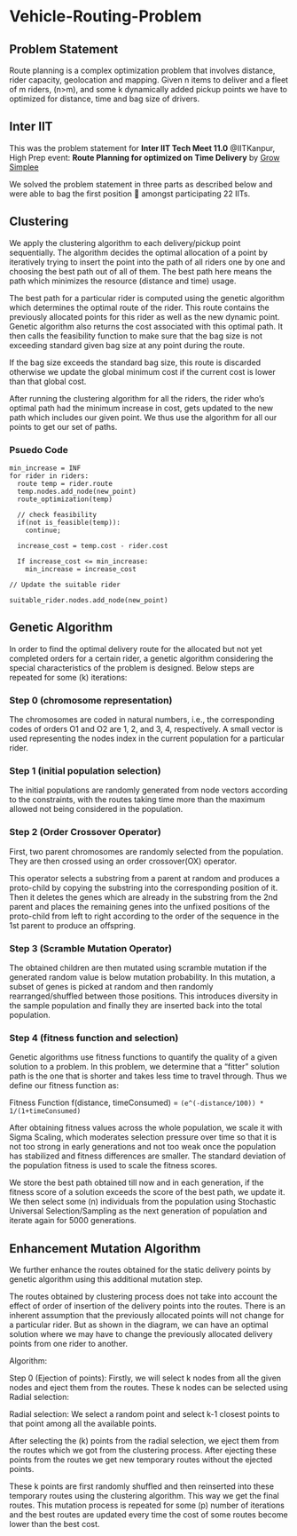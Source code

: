 # Vehicle-Routing-Problem

## Problem Statement

Route planning is a complex optimization problem that involves distance, rider capacity, geolocation and mapping. Given n items to deliver and a fleet of m riders, (n>m), and some k dynamically added pickup points we have to optimized for distance, time and bag size of drivers.

## Inter IIT

This was the problem statement for **Inter IIT Tech Meet 11.0** @IITKanpur, High Prep event: **Route Planning for optimized on Time Delivery** by [Grow Simplee](https://www.growsimplee.com/)

We solved the problem statement in three parts as described below and were able to bag the first position 🥇 amongst participating 22 IITs.

## Clustering

We apply the clustering algorithm to each delivery/pickup point sequentially. The algorithm decides the optimal allocation of a point by iteratively trying to insert the point into the path of all riders one by one and choosing the best path out of all of them. The best path here means the path which minimizes the resource (distance and time) usage. 

The best path for a particular rider is computed using the genetic algorithm which determines the optimal route of the rider. This route contains the previously allocated points for this rider as well as the new dynamic point. Genetic algorithm also returns the cost associated with this optimal path. It then calls the feasibility function to make sure that the bag size is not exceeding standard given bag size at any point during the route. 

If the bag size exceeds the standard bag size, this route is discarded otherwise we update the global minimum cost if the current cost is lower than that global cost.

After running the clustering algorithm for all the riders, the rider who’s optimal path had the minimum increase in cost, gets updated to the new path which includes our given point. We thus use the algorithm for all our points to get our set of paths.

### Psuedo Code

```
min_increase = INF
for rider in riders:
  route temp = rider.route
  temp.nodes.add_node(new_point)
  route_optimization(temp)

  // check feasibility
  if(not is_feasible(temp)):
    continue;

  increase_cost = temp.cost - rider.cost

  If increase_cost <= min_increase: 
    min_increase = increase_cost

// Update the suitable rider

suitable_rider.nodes.add_node(new_point)
```

## Genetic Algorithm

In order to find the optimal delivery route for the allocated but not yet completed orders for a certain rider, a genetic algorithm considering the special characteristics of the problem is designed. Below steps are repeated for some (k) iterations:

### Step 0 (chromosome representation)
The chromosomes are coded in natural numbers, i.e., the corresponding codes of orders O1 and O2 are 1, 2, and 3, 4, respectively. A small vector is used representing the nodes index in the current population for a particular rider.

### Step 1 (initial population selection) 
The initial populations are randomly generated from node vectors according to the constraints, with the routes taking time more than the maximum allowed not being considered in the population.

### Step 2 (Order Crossover Operator)
First, two parent chromosomes are randomly selected from the population. They are then crossed using an order crossover(OX) operator. 

This operator selects a substring from a parent at random and produces a proto-child by copying the substring into the corresponding position of it. Then it deletes the genes which are already in the substring from the 2nd parent and places the remaining genes into the unfixed positions of the proto-child from left to right according to the order of the sequence in the 1st parent to produce an offspring. 

### Step 3 (Scramble Mutation Operator)

The obtained children are then mutated using scramble mutation if the generated random value is below mutation probability. In this mutation, a subset of genes is picked at random and then randomly rearranged/shuffled between those positions. This introduces diversity in the sample population and finally they are inserted back into the total population.	
							
### Step 4 (fitness function and selection)

Genetic algorithms use fitness functions to quantify the quality of a given solution to a problem. In this problem, we determine that a “fitter” solution path is the one that is shorter and takes less time to travel through.  Thus we define our fitness function as:

Fitness Function f(distance, timeConsumed) = `(e^(-distance/100)) * 1/(1+timeConsumed)`

After obtaining fitness values across the whole population, we scale it with Sigma Scaling, which moderates selection pressure over time so that it is not too strong in early generations and not too weak once the population has stabilized and fitness differences are smaller. The standard deviation of the population fitness is used to scale the fitness scores.

We store the best path obtained till now and in each generation, if the fitness score of a solution exceeds the score of the best path, we update it. We then select some (n) individuals from the population using Stochastic Universal Selection/Sampling as the next generation of population and iterate again for 5000 generations.

## Enhancement Mutation Algorithm 

We further enhance the routes obtained for the static delivery points by genetic algorithm using this additional mutation step. 

The routes obtained by clustering process does not take into account the effect of order of insertion of the delivery points into the routes. There is an inherent assumption that the previously allocated points will not change for a particular rider. But as shown in the diagram, we can have an optimal solution where we may have to change the previously allocated delivery points from one rider to another. 

Algorithm:

Step 0 (Ejection of points): Firstly, we will select k nodes from all the given nodes and eject them from the routes. These k nodes can be selected using Radial selection:

Radial selection: We select a random point and select k-1 closest points to that point among all the available points.

After selecting the (k) points from the radial selection, we eject them from the routes which we got from the clustering process. After ejecting these points from the routes we get new temporary routes without the ejected points.

These k points are first randomly shuffled and then reinserted into these temporary routes using the clustering algorithm. This way we get the final routes. This mutation process is repeated for some (p) number of iterations and the best routes are updated every time the cost of some routes become lower than the best cost. 
